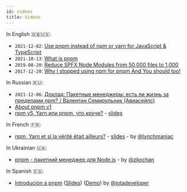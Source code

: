 ```yaml
---
id: videos
title: Videos
---
```


In English :uk::us::

- `2021-12-02`: [Use pnpm instead of npm or yarn for JavaScript & TypeScript](https://youtu.be/uJqqddyzN3s)
- `2021-10-13`: [What is pnpm](https://youtu.be/hiTmX2dW84E)
- `2019-08-20`: [Reduce SPFX Node Modules from 50,000 files to 1,000](https://vimeo.com/355016928)
- `2017-12-20`: [Why I stopped using npm for pnpm And You should too!](https://youtu.be/7L7nBtaGAlM)

In Russian :ru::

- `2021-12-06`: [Доклад: Пакетные менеджеры: есть ли жизнь за пределами npm? / Валентин Семирульник (Авиасейлс)](https://youtu.be/RAFFHpjrwAs)
- [About pnpm v1](https://www.youtube.com/watch?v=rMb4OHL9tWI&feature=youtu.be&t=2m52s)
- [npm v5, Yarn или pnpm, что круче?](https://youtu.be/TIeMLwH9SEU) - [slides](http://piterjs.org/events/16/Mike_Bashurov.pdf?utm_source=twitter.com&utm_medium=social&utm_campaign=vystupaet-maykl-bashurov--npm-v5--yarn)

In French :fr::

- [npm, Yarn et si la vérité était ailleurs?](https://youtu.be/0hq38OWt0EM) - [slides](https://speakerdeck.com/vincent_piard/npm-yarn-et-si-la-verite-etait-ailleurs) - by [@lynchmaniac](https://github.com/lynchmaniac)

In Ukrainian 🇺🇦:

- [pnpm - пакетний менеджер для Node.js](http://bit.ly/pnpm-pr-ukr-1) - by [@zkochan](https://github.com/zkochan)

In Spanish 🇪🇸:

- [Introdución a pnpm](https://youtu.be/rE0_hlG0ifw?t=854) ([Slides](https://docs.google.com/presentation/d/1x2X6EE4yf9V-5xExe1_RMXlCWcurzL1rGi9kc8COEDQ/edit?usp=sharing)) ([Demo](https://github.com/juanpicado/pnpm-workspace-example)) by [@jotadeveloper](https://github.com/juanpicado)

